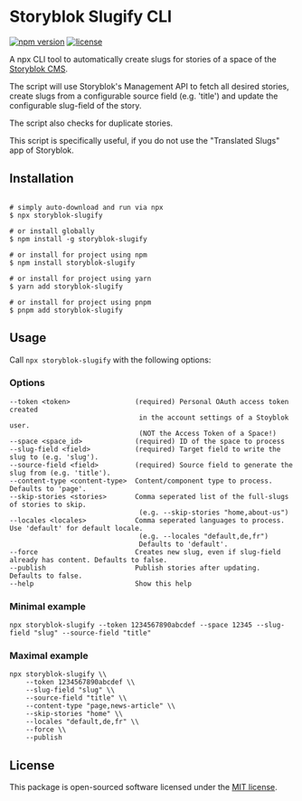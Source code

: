 # Storyblok Slugify CLI

[![npm version](https://img.shields.io/npm/v/storyblok-slugify.svg)](https://www.npmjs.com/package/storyblok-slugify)
[![license](https://img.shields.io/github/license/webflorist/storyblok-slugify)](https://github.com/webflorist/storyblok-slugify/blob/main/LICENSE)

A npx CLI tool to automatically create slugs for stories of a space of the [Storyblok CMS](https://www.storyblok.com).

The script will use Storyblok's Management API to fetch all desired stories, create slugs from a configurable source field (e.g. 'title') and update the configurable slug-field of the story.

The script also checks for duplicate stories.

This script is specifically useful, if you do not use the "Translated Slugs" app of Storyblok.

## Installation

```shell

# simply auto-download and run via npx
$ npx storyblok-slugify

# or install globally
$ npm install -g storyblok-slugify

# or install for project using npm
$ npm install storyblok-slugify

# or install for project using yarn
$ yarn add storyblok-slugify

# or install for project using pnpm
$ pnpm add storyblok-slugify
```

## Usage

Call `npx storyblok-slugify` with the following options:

### Options

```text
--token <token>                (required) Personal OAuth access token created
                                in the account settings of a Stoyblok user.
                                (NOT the Access Token of a Space!)
--space <space_id>             (required) ID of the space to process
--slug-field <field>           (required) Target field to write the slug to (e.g. 'slug').
--source-field <field>         (required) Source field to generate the slug from (e.g. 'title').
--content-type <content-type>  Content/component type to process. Defaults to 'page'.
--skip-stories <stories>       Comma seperated list of the full-slugs of stories to skip.
                                (e.g. --skip-stories "home,about-us")
--locales <locales>            Comma seperated languages to process. Use 'default' for default locale.
                                (e.g. --locales "default,de,fr")
                                Defaults to 'default'.
--force                        Creates new slug, even if slug-field already has content. Defaults to false.
--publish                      Publish stories after updating. Defaults to false.
--help                         Show this help
```

### Minimal example

```shell
npx storyblok-slugify --token 1234567890abcdef --space 12345 --slug-field "slug" --source-field "title"
```

### Maximal example

```shell
npx storyblok-slugify \\
    --token 1234567890abcdef \\
    --slug-field "slug" \\
    --source-field "title" \\
    --content-type "page,news-article" \\
    --skip-stories "home" \\
    --locales "default,de,fr" \\
    --force \\
    --publish
```

## License

This package is open-sourced software licensed under the [MIT license](https://github.com/webflorist/storyblok-slugify/blob/main/LICENSE.).
